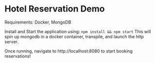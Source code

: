 # Hotel Reservation Demo

Requirements: Docker, MongoDB

Install and Start the application using:
`npm install && npm start`
This will spin up mongodb in a docker container, transpile, and launch the http server.

Once running, navigate to http://localhost:8080 to start booking reservations!
